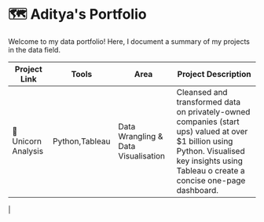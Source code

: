 # 🗺 Aditya's Portfolio

Welcome to my data portfolio! Here, I document a summary of my projects in the data field.

| Project Link | Tools | Area | Project Description |
|---|---|---|---|
|🦄 Unicorn Analysis | Python,Tableau | Data Wrangling & Data Visualisation | Cleansed and transformed data on privately-owned companies (start ups) valued at over $1 billion using Python. Visualised key insights using Tableau o create a concise one-page dashboard. |
|
